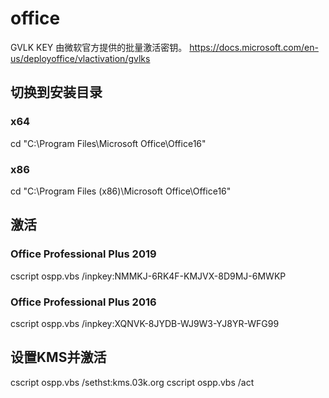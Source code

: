 # office
GVLK KEY 由微软官方提供的批量激活密钥。
https://docs.microsoft.com/en-us/deployoffice/vlactivation/gvlks

## 切换到安装目录

### x64
cd "C:\Program Files\Microsoft Office\Office16"

### x86
cd "C:\Program Files (x86)\Microsoft Office\Office16"

## 激活

### Office Professional Plus 2019
cscript ospp.vbs /inpkey:NMMKJ-6RK4F-KMJVX-8D9MJ-6MWKP

### Office Professional Plus 2016
cscript ospp.vbs /inpkey:XQNVK-8JYDB-WJ9W3-YJ8YR-WFG99

## 设置KMS并激活
cscript ospp.vbs /sethst:kms.03k.org
cscript ospp.vbs /act